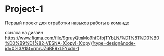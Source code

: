 # Project-1
Первый проект для отработки навыков работы в команде

ссылка на дизайн https://www.figma.com/file/9gruyQtmMo9hfCfbjTYbLN/%D1%81%D0%B0%D0%B9%D1%82-VESNA-(Copy)-(Copy)?type=design&node-id=0%3A1&t=rmrUZ6BE9xLEYxdn-1
